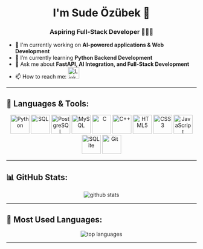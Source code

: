 <h1 align="center">I'm Sude Özübek 🌟</h1>
<h3 align="center">Aspiring Full-Stack Developer 👩🏻‍💻</h3>


- 🚀 I'm currently working on **AI-powered applications & Web Development**
- 🌱 I’m currently learning **Python Backend Development**
- 💬 Ask me about **FastAPI, AI Integration, and Full-Stack Development**
- 📫 How to reach me:
  <a href="https://www.linkedin.com/in/sudeozubek/" target="_blank">
    <img src="https://cdn.jsdelivr.net/gh/devicons/devicon/icons/linkedin/linkedin-original.svg" alt="LinkedIn" width="30" height="30"/>
  </a>


---

## 🚀 Languages & Tools:
<p align="center">
  <img src="https://cdn.jsdelivr.net/gh/devicons/devicon/icons/python/python-original.svg" alt="Python" width="50" height="50"/>
  <img src="https://upload.wikimedia.org/wikipedia/commons/8/87/Sql_data_base_with_logo.png" alt="SQL" width="50" height="50"/>
  <img src="https://cdn.jsdelivr.net/gh/devicons/devicon/icons/postgresql/postgresql-original.svg" alt="PostgreSQL" width="50" height="50"/>
  <img src="https://cdn.jsdelivr.net/gh/devicons/devicon/icons/mysql/mysql-original.svg" alt="MySQL" width="50" height="50"/>
  <img src="https://cdn.jsdelivr.net/gh/devicons/devicon/icons/c/c-original.svg" alt="C" width="50" height="50"/>
  <img src="https://cdn.jsdelivr.net/gh/devicons/devicon/icons/cplusplus/cplusplus-original.svg" alt="C++" width="50" height="50"/>
  <img src="https://cdn.jsdelivr.net/gh/devicons/devicon/icons/html5/html5-original.svg" alt="HTML5" width="50" height="50"/>
  <img src="https://cdn.jsdelivr.net/gh/devicons/devicon/icons/css3/css3-original.svg" alt="CSS3" width="50" height="50"/>
  <img src="https://cdn.jsdelivr.net/gh/devicons/devicon/icons/javascript/javascript-original.svg" alt="JavaScript" width="50" height="50"/>
  <img src="https://cdn.jsdelivr.net/gh/devicons/devicon/icons/sqlite/sqlite-original.svg" alt="SQLite" width="50" height="50"/>
  <img src="https://cdn.jsdelivr.net/gh/devicons/devicon/icons/git/git-original.svg" alt="Git" width="50" height="50"/>
</p>


---

## 📊 GitHub Stats:
<p align="center">
  <img src="https://github-readme-stats.vercel.app/api?username=sudeozubek&show_icons=true&theme=radical" alt="github stats" />
</p>

---

## 🎯 Most Used Languages:
<p align="center">
  <img src="https://github-readme-stats.vercel.app/api/top-langs/?username=sudeozubek&layout=compact&theme=radical" alt="top languages" />
</p>

---


